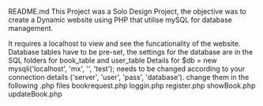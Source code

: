 README.md
This Project was a Solo Design Project, the objective was to create a Dynamic website using PHP that utilise mySQL for database management.

It requires a localhost to view and see the funcationality of the website.
Database tables have to be pre-set, the settings for the database are in the SQL folders for book_table and user_table
Details for $db = new mysqli('localhost', 'mx', '', 'test'); needs to be changed according to your connection details ('server', 'user', 'pass', 'database'). change them in the following .php files
bookrequest.php
loggin.php
register.php
showBook.php
updateBook.php
